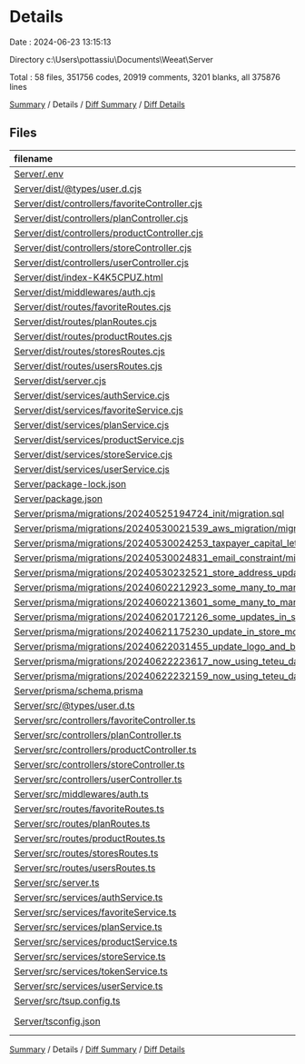 # Details

Date : 2024-06-23 13:15:13

Directory c:\\Users\\pottassiu\\Documents\\Weeat\\Server

Total : 58 files,  351756 codes, 20919 comments, 3201 blanks, all 375876 lines

[Summary](results.md) / Details / [Diff Summary](diff.md) / [Diff Details](diff-details.md)

## Files
| filename | language | code | comment | blank | total |
| :--- | :--- | ---: | ---: | ---: | ---: |
| [Server/.env](/Server/.env) | Properties | 3 | 0 | 0 | 3 |
| [Server/dist/@types/user.d.cjs](/Server/dist/@types/user.d.cjs) | JavaScript | 1 | 0 | 1 | 2 |
| [Server/dist/controllers/favoriteController.cjs](/Server/dist/controllers/favoriteController.cjs) | JavaScript | 138 | 3 | 4 | 145 |
| [Server/dist/controllers/planController.cjs](/Server/dist/controllers/planController.cjs) | JavaScript | 98 | 3 | 4 | 105 |
| [Server/dist/controllers/productController.cjs](/Server/dist/controllers/productController.cjs) | JavaScript | 117 | 3 | 4 | 124 |
| [Server/dist/controllers/storeController.cjs](/Server/dist/controllers/storeController.cjs) | JavaScript | 28,040 | 1,724 | 249 | 30,013 |
| [Server/dist/controllers/userController.cjs](/Server/dist/controllers/userController.cjs) | JavaScript | 27,966 | 1,724 | 249 | 29,939 |
| [Server/dist/index-K4K5CPUZ.html](/Server/dist/index-K4K5CPUZ.html) | HTML | 26 | 0 | 1 | 27 |
| [Server/dist/middlewares/auth.cjs](/Server/dist/middlewares/auth.cjs) | JavaScript | 27,897 | 1,724 | 248 | 29,869 |
| [Server/dist/routes/favoriteRoutes.cjs](/Server/dist/routes/favoriteRoutes.cjs) | JavaScript | 28,009 | 1,726 | 251 | 29,986 |
| [Server/dist/routes/planRoutes.cjs](/Server/dist/routes/planRoutes.cjs) | JavaScript | 27,950 | 1,726 | 251 | 29,927 |
| [Server/dist/routes/productRoutes.cjs](/Server/dist/routes/productRoutes.cjs) | JavaScript | 27,981 | 1,726 | 251 | 29,958 |
| [Server/dist/routes/storesRoutes.cjs](/Server/dist/routes/storesRoutes.cjs) | JavaScript | 28,075 | 1,726 | 251 | 30,052 |
| [Server/dist/routes/usersRoutes.cjs](/Server/dist/routes/usersRoutes.cjs) | JavaScript | 27,998 | 1,726 | 251 | 29,975 |
| [Server/dist/server.cjs](/Server/dist/server.cjs) | JavaScript | 28,517 | 1,744 | 269 | 30,530 |
| [Server/dist/services/authService.cjs](/Server/dist/services/authService.cjs) | JavaScript | 38,684 | 1,726 | 246 | 40,656 |
| [Server/dist/services/favoriteService.cjs](/Server/dist/services/favoriteService.cjs) | JavaScript | 75 | 1 | 2 | 78 |
| [Server/dist/services/planService.cjs](/Server/dist/services/planService.cjs) | JavaScript | 58 | 1 | 2 | 61 |
| [Server/dist/services/productService.cjs](/Server/dist/services/productService.cjs) | JavaScript | 62 | 1 | 2 | 65 |
| [Server/dist/services/storeService.cjs](/Server/dist/services/storeService.cjs) | JavaScript | 26,071 | 1,692 | 217 | 27,980 |
| [Server/dist/services/userService.cjs](/Server/dist/services/userService.cjs) | JavaScript | 26,031 | 1,692 | 217 | 27,940 |
| [Server/package-lock.json](/Server/package-lock.json) | JSON | 6,527 | 0 | 1 | 6,528 |
| [Server/package.json](/Server/package.json) | JSON | 42 | 0 | 1 | 43 |
| [Server/prisma/migrations/20240525194724_init/migration.sql](/Server/prisma/migrations/20240525194724_init/migration.sql) | SQL | 50 | 5 | 10 | 65 |
| [Server/prisma/migrations/20240530021539_aws_migration/migration.sql](/Server/prisma/migrations/20240530021539_aws_migration/migration.sql) | SQL | 44 | 44 | 24 | 112 |
| [Server/prisma/migrations/20240530024253_taxpayer_capital_letter/migration.sql](/Server/prisma/migrations/20240530024253_taxpayer_capital_letter/migration.sql) | SQL | 4 | 11 | 2 | 17 |
| [Server/prisma/migrations/20240530024831_email_constraint/migration.sql](/Server/prisma/migrations/20240530024831_email_constraint/migration.sql) | SQL | 2 | 8 | 2 | 12 |
| [Server/prisma/migrations/20240530232521_store_address_update/migration.sql](/Server/prisma/migrations/20240530232521_store_address_update/migration.sql) | SQL | 11 | 18 | 7 | 36 |
| [Server/prisma/migrations/20240602212923_some_many_to_many_relations_here_and_there/migration.sql](/Server/prisma/migrations/20240602212923_some_many_to_many_relations_here_and_there/migration.sql) | SQL | 47 | 24 | 18 | 89 |
| [Server/prisma/migrations/20240602213601_some_many_to_many_relations_here_and_there/migration.sql](/Server/prisma/migrations/20240602213601_some_many_to_many_relations_here_and_there/migration.sql) | SQL | 1 | 7 | 1 | 9 |
| [Server/prisma/migrations/20240620172126_some_updates_in_store/migration.sql](/Server/prisma/migrations/20240620172126_some_updates_in_store/migration.sql) | SQL | 9 | 16 | 4 | 29 |
| [Server/prisma/migrations/20240621175230_update_in_store_model_sotore_number_field/migration.sql](/Server/prisma/migrations/20240621175230_update_in_store_model_sotore_number_field/migration.sql) | SQL | 1 | 1 | 1 | 3 |
| [Server/prisma/migrations/20240622031455_update_logo_and_banner_are_required/migration.sql](/Server/prisma/migrations/20240622031455_update_logo_and_banner_are_required/migration.sql) | SQL | 2 | 8 | 1 | 11 |
| [Server/prisma/migrations/20240622223617_now_using_teteu_database/migration.sql](/Server/prisma/migrations/20240622223617_now_using_teteu_database/migration.sql) | SQL | 6 | 12 | 2 | 20 |
| [Server/prisma/migrations/20240622232159_now_using_teteu_database_v2/migration.sql](/Server/prisma/migrations/20240622232159_now_using_teteu_database_v2/migration.sql) | SQL | 2 | 8 | 1 | 11 |
| [Server/prisma/schema.prisma](/Server/prisma/schema.prisma) | Prisma | 122 | 0 | 20 | 142 |
| [Server/src/@types/user.d.ts](/Server/src/@types/user.d.ts) | TypeScript | 6 | 0 | 1 | 7 |
| [Server/src/controllers/favoriteController.ts](/Server/src/controllers/favoriteController.ts) | TypeScript | 70 | 0 | 5 | 75 |
| [Server/src/controllers/planController.ts](/Server/src/controllers/planController.ts) | TypeScript | 45 | 0 | 6 | 51 |
| [Server/src/controllers/productController.ts](/Server/src/controllers/productController.ts) | TypeScript | 58 | 0 | 7 | 65 |
| [Server/src/controllers/storeController.ts](/Server/src/controllers/storeController.ts) | TypeScript | 191 | 0 | 9 | 200 |
| [Server/src/controllers/userController.ts](/Server/src/controllers/userController.ts) | TypeScript | 84 | 0 | 6 | 90 |
| [Server/src/middlewares/auth.ts](/Server/src/middlewares/auth.ts) | TypeScript | 44 | 0 | 4 | 48 |
| [Server/src/routes/favoriteRoutes.ts](/Server/src/routes/favoriteRoutes.ts) | TypeScript | 12 | 0 | 4 | 16 |
| [Server/src/routes/planRoutes.ts](/Server/src/routes/planRoutes.ts) | TypeScript | 10 | 0 | 3 | 13 |
| [Server/src/routes/productRoutes.ts](/Server/src/routes/productRoutes.ts) | TypeScript | 11 | 0 | 4 | 15 |
| [Server/src/routes/storesRoutes.ts](/Server/src/routes/storesRoutes.ts) | TypeScript | 19 | 0 | 5 | 24 |
| [Server/src/routes/usersRoutes.ts](/Server/src/routes/usersRoutes.ts) | TypeScript | 17 | 0 | 3 | 20 |
| [Server/src/server.ts](/Server/src/server.ts) | TypeScript | 22 | 0 | 6 | 28 |
| [Server/src/services/authService.ts](/Server/src/services/authService.ts) | TypeScript | 42 | 0 | 5 | 47 |
| [Server/src/services/favoriteService.ts](/Server/src/services/favoriteService.ts) | TypeScript | 59 | 0 | 9 | 68 |
| [Server/src/services/planService.ts](/Server/src/services/planService.ts) | TypeScript | 41 | 0 | 7 | 48 |
| [Server/src/services/productService.ts](/Server/src/services/productService.ts) | TypeScript | 50 | 0 | 9 | 59 |
| [Server/src/services/storeService.ts](/Server/src/services/storeService.ts) | TypeScript | 140 | 0 | 17 | 157 |
| [Server/src/services/tokenService.ts](/Server/src/services/tokenService.ts) | TypeScript | 16 | 0 | 3 | 19 |
| [Server/src/services/userService.ts](/Server/src/services/userService.ts) | TypeScript | 103 | 3 | 12 | 118 |
| [Server/src/tsup.config.ts](/Server/src/tsup.config.ts) | TypeScript | 30 | 0 | 2 | 32 |
| [Server/tsconfig.json](/Server/tsconfig.json) | JSON with Comments | 19 | 86 | 9 | 114 |

[Summary](results.md) / Details / [Diff Summary](diff.md) / [Diff Details](diff-details.md)